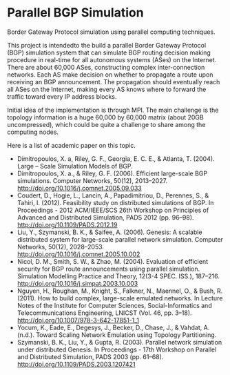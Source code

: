 # Parallel BGP Simulation

Border Gateway Protocol simulation using parallel computing techniques.

This project is intendedto the build a parallel Border Gateway Protocol (BGP) simulation system that can simulate BGP routing decision making procedure in real-time for all autonomous systems (ASes) on the Internet.
There are about 60,000 ASes, constructing complex inter-connection networks. 
Each AS make decision on whether to propagate a route upon receiving an BGP announcement. 
The propagation should eventually reach all ASes on the Internet, making every AS knows where to forward the traffic toward every IP address blocks.

Initial idea of the implementation is through MPI. 
The main challenge is the topology information is a huge 60,000 by 60,000 matrix (about 20GB uncompressed), 
which could be quite a challenge to share among the computing nodes. 

Here is a list of academic paper on this topic.

* Dimitropoulos, X. a, Riley, G. F., Georgia, E. C. E., & Atlanta, T. (2004). Large – Scale Simulation Models of BGP.
* Dimitropoulos, X. a., & Riley, G. F. (2006). Efficient large-scale BGP simulations. Computer Networks, 50(12), 2013–2027. http://doi.org/10.1016/j.comnet.2005.09.033
* Coudert, D., Hogie, L., Lancin, A., Papadimitriou, D., Perennes, S., & Tahiri, I. (2012). Feasibility study on distributed simulations of BGP. In Proceedings - 2012 ACM/IEEE/SCS 26th Workshop on Principles of Advanced and Distributed Simulation, PADS 2012 (pp. 96–98). http://doi.org/10.1109/PADS.2012.19
* Liu, Y., Szymanski, B. K., & Saifee, A. (2006). Genesis: A scalable distributed system for large-scale parallel network simulation. Computer Networks, 50(12), 2028–2053. http://doi.org/10.1016/j.comnet.2005.10.002
* Nicol, D. M., Smith, S. W., & Zhao, M. (2004). Evaluation of efficient security for BGP route announcements using parallel simulation. Simulation Modelling Practice and Theory, 12(3-4 SPEC. ISS.), 187–216. http://doi.org/10.1016/j.simpat.2003.10.003
* Nguyen, H., Roughan, M., Knight, S., Falkner, N., Maennel, O., & Bush, R. (2011). How to build complex, large-scale emulated networks. In Lecture Notes of the Institute for Computer Sciences, Social-Informatics and Telecommunications Engineering, LNICST (Vol. 46, pp. 3–18). http://doi.org/10.1007/978-3-642-17851-1_1
* Yocum, K., Eade, E., Degesys, J., Becker, D., Chase, J., & Vahdat, A. (n.d.). Toward Scaling Network Emulation using Topology Partitioning.
* Szymanski, B. K., Liu, Y., & Gupta, R. (2003). Parallel network simulation under distributed Genesis. In Proceedings - 17th Workshop on Parallel and Distributed Simulation, PADS 2003 (pp. 61–68). http://doi.org/10.1109/PADS.2003.1207421
